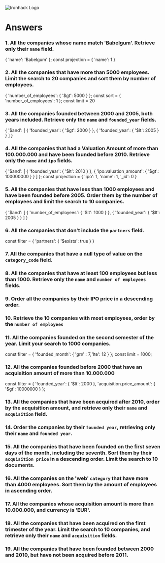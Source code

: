 ![Ironhack Logo](https://i.imgur.com/1QgrNNw.png)

# Answers

### 1. All the companies whose name match 'Babelgum'. Retrieve only their `name` field.
{
  'name': 'Babelgum'
};
const projection = {
  'name': 1
}

### 2. All the companies that have more than 5000 employees. Limit the search to 20 companies and sort them by **number of employees**.

 {
  'number_of_employees': {
    '$gt': 5000
  }
};
const sort = {
  'number_of_employees': 1
};
const limit = 20

### 3. All the companies founded between 2000 and 2005, both years included. Retrieve only the `name` and `founded_year` fields.

{
  '$and': [
    {
      'founded_year': {
        '$gt': 2000
      }
    }, {
      'founded_year': {
        '$lt': 2005
      }
    }
  ]
}

### 4. All the companies that had a Valuation Amount of more than 100.000.000 and have been founded before 2010. Retrieve only the `name` and `ipo` fields.

{
  '$and': [
    {
      'founded_year': {
        '$lt': 2010
      }
    }, {
      'ipo.valuation_amount': {
        '$gt': 100000000
      }
    }
  ]
};
const projection = {
  'ipo': 1, 
  'name': 1, 
  '_id': 0
}

### 5. All the companies that have less than 1000 employees and have been founded before 2005. Order them by the number of employees and limit the search to 10 companies.

{
  '$and': [
    {
      'number_of_employees': {
        '$lt': 1000
      }
    }, {
      'founded_year': {
        '$lt': 2005
      }
    }
  ]
}

### 6. All the companies that don't include the `partners` field.

const filter = {
  'partners': {
    '$exists': true
  }
}
### 7. All the companies that have a null type of value on the `category_code` field.

<!-- Your Code Goes Here -->

### 8. All the companies that have at least 100 employees but less than 1000. Retrieve only the `name` and `number of employees` fields.

<!-- Your Code Goes Here -->

### 9. Order all the companies by their IPO price in a descending order.

<!-- Your Code Goes Here -->

### 10. Retrieve the 10 companies with most employees, order by the `number of employees`

<!-- Your Code Goes Here -->

### 11. All the companies founded on the second semester of the year. Limit your search to 1000 companies.

const filter = {
  'founded_month': {
    '$gte': 7, 
    '$lte': 12
  }
};
const limit = 1000;

### 12. All the companies founded before 2000 that have an acquisition amount of more than 10.000.000

const filter = {
  'founded_year': {
    '$lt': 2000
  }, 
  'acquisition.price_amount': {
    '$gt': 10000000
  }
};


### 13. All the companies that have been acquired after 2010, order by the acquisition amount, and retrieve only their `name` and `acquisition` field.

<!-- Your Code Goes Here -->

### 14. Order the companies by their `founded year`, retrieving only their `name` and `founded year`.

<!-- Your Code Goes Here -->

### 15. All the companies that have been founded on the first seven days of the month, including the seventh. Sort them by their `acquisition price` in a descending order. Limit the search to 10 documents.

<!-- Your Code Goes Here -->

### 16. All the companies on the 'web' `category` that have more than 4000 employees. Sort them by the amount of employees in ascending order.

<!-- Your Code Goes Here -->

### 17. All the companies whose acquisition amount is more than 10.000.000, and currency is 'EUR'.

<!-- Your Code Goes Here -->

### 18. All the companies that have been acquired on the first trimester of the year. Limit the search to 10 companies, and retrieve only their `name` and `acquisition` fields.

<!-- Your Code Goes Here -->

### 19. All the companies that have been founded between 2000 and 2010, but have not been acquired before 2011.

<!-- Your Code Goes Here -->
